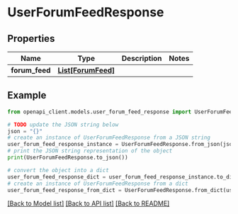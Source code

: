# UserForumFeedResponse


## Properties

Name | Type | Description | Notes
------------ | ------------- | ------------- | -------------
**forum_feed** | [**List[ForumFeed]**](ForumFeed.md) |  | 

## Example

```python
from openapi_client.models.user_forum_feed_response import UserForumFeedResponse

# TODO update the JSON string below
json = "{}"
# create an instance of UserForumFeedResponse from a JSON string
user_forum_feed_response_instance = UserForumFeedResponse.from_json(json)
# print the JSON string representation of the object
print(UserForumFeedResponse.to_json())

# convert the object into a dict
user_forum_feed_response_dict = user_forum_feed_response_instance.to_dict()
# create an instance of UserForumFeedResponse from a dict
user_forum_feed_response_from_dict = UserForumFeedResponse.from_dict(user_forum_feed_response_dict)
```
[[Back to Model list]](../README.md#documentation-for-models) [[Back to API list]](../README.md#documentation-for-api-endpoints) [[Back to README]](../README.md)



